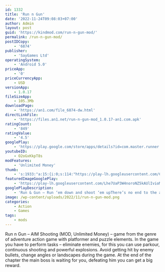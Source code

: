 ```yaml
---
id: 1332
title: 'Run n Gun'
date: '2022-11-24T09:08:03+07:00'
author: Admin
layout: post
guid: 'https://kindmod.com/run-n-gun-mod/'
permalink: /run-n-gun-mod/
postIDCopy:
    - '6874'
publisher:
    - 'SayGames Ltd'
operatingSystem:
    - 'Android 5.0'
priceApp:
    - '0'
priceCurrencyApp:
    - USD
versionApp:
    - 1.0.17
fileSizeApp:
    - 105.3Mb
downloadPage:
    - 'https://an1.com/file_6874-dw.html'
directLinkFile:
    - 'https://files.an1.net/run-n-gun-mod_1.0.17-an1.com.apk'
ratingCount:
    - '849'
ratingValue:
    - '4.5'
googlePlay:
    - 'https://play.google.com/store/apps/details?id=com.master.runner'
youtubeID:
    - O2oGxKkpT8s
modFeatures:
    - 'Unlimited Money'
thumb:
    - 's:1933:"a:15:{i:0;s:114:"https://play-lh.googleusercontent.com/ChMVu4JRLCS-UDm9Wr2m410nhkMDQ6cOrX5oTtq0x0uwylyDMgDUW35WVsl9tiNy1w=w526-h296";i:1;s:114:"https://play-lh.googleusercontent.com/KRFyQ1tEXM8XH8yxtq5AKvaPFcngcieRw-J9u9Wi7IMUsENbTkbTMA1Ul0doeHSjGQ=w526-h296";i:2;s:116:"https://play-lh.googleusercontent.com/15lRP5Zt0FSkrebDqpflf2t4lxbaQzFLYwP06lensZ9qfFgyxvfvq6NQ6FJEzOU0pFH9=w526-h296";i:3;s:116:"https://play-lh.googleusercontent.com/tt1s3-N_0-3mlmPYmlLlrFP-x8ynim7crB7eFY2RaALjrr0LCDx4Ua0hhjmNPVewTBa-=w526-h296";i:4;s:116:"https://play-lh.googleusercontent.com/nSM8OONsGr-3EryeAm3ait6Mr0nIA6JVRxYKNMD98ji9ArG4bKeWaAgv5LS7F81cVgOI=w526-h296";i:5;s:115:"https://play-lh.googleusercontent.com/g8huE20OGmfxfBwbYtEhPBPFuGC9HDysBC805OI-OxVoi4yzhViFBDCQAKvFyGYqxl4=w526-h296";i:6;s:114:"https://play-lh.googleusercontent.com/2knTiLrd5JiY7hNLNSSDPcEQZbb6pA5bRNxjeD6tee0OQRRF5EFNNK5cj76Mt2EITw=w526-h296";i:7;s:116:"https://play-lh.googleusercontent.com/RF-Nx9jXB1dmEyJA-sHC5zENmQHaUO7qcTg0FVJC8bmQy8kwE2ykxnV1Fz83RmeC9sBk=w526-h296";i:8;s:114:"https://play-lh.googleusercontent.com/VPuuK6U03RH3xLQ6pvIGb9kMPbfzEgD165KkJDUnwn6jT1EVxyCxZiVKi_1qDHHGRQ=w526-h296";i:9;s:116:"https://play-lh.googleusercontent.com/vomOazRVCMhTenlqP7weob8tLeDquVRYi1BLXef3qtNBI0hycUDKrAEO0ygq882o3Jt5=w526-h296";i:10;s:115:"https://play-lh.googleusercontent.com/xnLzNSGvoh15LpNtVi9doy-8D9qXWEQkgs3XnAMnOFHDb069JUZsdohm9P7rlVfydys=w526-h296";i:11;s:115:"https://play-lh.googleusercontent.com/OODSul1RXvuhlmpylLJNPc0IrWPlPL3KxlJUamZtn2_yNhsElyWc9CYiLAOUKb7DBeU=w526-h296";i:12;s:116:"https://play-lh.googleusercontent.com/7H1i7OPx4IMj2yDDqx_VW9AGtz3HgEOH6X13oR24XaSSJDMiBfBv3dI5f63D-r4TsUoa=w526-h296";i:13;s:114:"https://play-lh.googleusercontent.com/fkqPcZmciXmaUZsthkiGxjfkOLj8RLjYKOS8hNW5FVw3TMWJuxDpc9khNQLSuaHsXg=w526-h296";i:14;s:115:"https://play-lh.googleusercontent.com/VL1lh7MBXP_fm316iyuCUscpkipjDjPLEPefbQnCbKI8Vp0Y1d14kd1-qXgavZTdazc=w526-h296";}";'
featuredImageGooglePlay:
    - 'https://play-lh.googleusercontent.com/Lhe7UaP3W4noroNZ5kAUlIvioMyQxu1f1u5rT7m6kxAtIW8LG1edUR_avjVSwRWOq64'
googlePlayDescription:
    - 'Run & Gun – Run ‘em down and shoot ‘em upThere’s no end to the action 😎 in this frantic, fast-paced casual shooter that plunges you straight into a world of breakneck speed, non-stop sharpshooting, aerial stunts, and massive explosions 🧨. Like parkour, tactical shooting, and classic action movies? Enjoy a synthesis of them all as you run and gun your way to victory after victory in this all-action, edge-of-your-seat rollercoaster of a shooting game that’s definitely firing on all cylinders.Run till you drop – all the bad guys, that is :).'
image: /wp-content/uploads/2022/11/run-n-gun-mod.png
categories:
    - Action
    - Games
tags:
    - mods
---
```


Run n Gun – AIM Shooting (MOD, Unlimited Money) – game from the genre of adventure action game with platformer and puzzle elements. In the game you have to perform tasks – eliminate enemies, for this you can use parkour, continuous shooting and powerful explosions. Avoid getting hit by enemy bullets, change angles or landscapes during the game. At the end of the chapter the main boss is waiting for you, defeating him you can get a big reward.